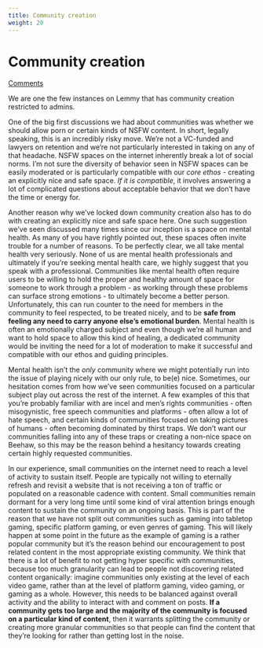 ```yaml
---
title: Community creation
weight: 20
---
```

# Community creation
[Comments](https://beehaw.org/post/439918)

We are one the few instances on Lemmy that has community creation restricted to admins. 

One of the big first discussions we had about communities was whether we should allow porn or certain kinds of NSFW content. In short, legally speaking, this is an incredibly risky move. We’re not a VC-funded and lawyers on retention and we’re not particularly interested in taking on any of that headache. NSFW spaces on the internet inherently break a lot of social norms. I’m not sure the diversity of behavior seen in NSFW spaces can be easily moderated or is particularly compatible with our *core ethos* - creating an explicitly nice and safe space. *If it is compatible*, it involves answering a lot of complicated questions about acceptable behavior that we don’t have the time or energy for.

Another reason why we’ve locked down community creation also has to do with creating an explicitly nice and safe space here. One such suggestion we’ve seen discussed many times since our inception is a space on mental health. As many of you have rightly pointed out, these spaces often invite trouble for a number of reasons. To be perfectly clear, we all take mental health very seriously. None of us are mental health professionals and ultimately if you’re seeking mental health care, we highly suggest that you speak with a professional. Communities like mental health often require users to be willing to hold the proper and healthy amount of space for someone to work through a problem - as working through these problems can surface strong emotions - to ultimately become a better person. Unfortunately, this can run counter to the need for members in the community to feel respected, to be treated nicely, and to be **safe from feeling any need to carry anyone else’s emotional burden**. Mental health is often an emotionally charged subject and even though we’re all human and want to hold space to allow this kind of healing, a dedicated community would be inviting the need for a lot of moderation to make it successful and compatible with our ethos and guiding principles.

Mental health isn’t the *only* community where we might potentially run into the issue of playing nicely with our only rule, to be(e) nice. Sometimes, our hesitation comes from how we’ve seen communities focused on a particular subject play out across the rest of the internet. A few examples of this that you’re probably familiar with are incel and men’s rights communities - often misogynistic, free speech communities and platforms - often allow a lot of hate speech, and certain kinds of communities focused on taking pictures of humans - often becoming dominated by thirst traps. We don’t want our communities falling into any of these traps or creating a non-nice space on Beehaw, so this may be the reason behind a hesitancy towards creating certain highly requested communities.

In our experience, small communities on the internet need to reach a level of activity to sustain itself. People are typically not willing to eternally refresh and revisit a website that is not receiving a ton of traffic or populated on a reasonable cadence with content. Small communities remain dormant for a very long time until some kind of viral attention brings enough content to sustain the community on an ongoing basis. This is part of the reason that we have not split out communities such as gaming into tabletop gaming, specific platform gaming, or even genres of gaming. This will likely happen at some point in the future as the example of gaming is a rather popular community but it’s the reason behind our encouragement to post related content in the most appropriate existing community. We think that there is a lot of benefit to not getting hyper specific with communities, because too much granularity can lead to people not discovering related content organically: imagine communities only existing at the level of each video game, rather than at the level of platform gaming, video gaming, or gaming as a whole. However, this needs to be balanced against overall activity and the ability to interact with and comment on posts. **If a community gets too large and the majority of the community is focused on a particular kind of content**, then it warrants splitting the community or creating more granular communities so that people can find the content that they’re looking for rather than getting lost in the noise.
